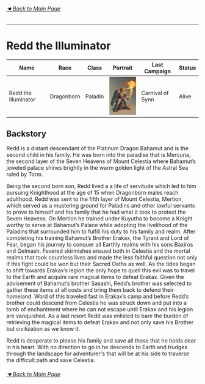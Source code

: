 ###### [&#9754; _Back to Main Page_](https://jackphillipsjmu.github.io/dnd)
---

# Redd the Illuminator

| Name                  | Race       | Class   | Portrait            | Last Campaign | Status |
| --------------------- | ---------- | ------------- | ------------- | --------------| -------|
| Redd the Illuminator         | Dragonborn      | Paladin    | <img src="img/red_portrait.jpeg" width="100" height="100"> | Carnival of Synn | Alive |

## Backstory
Redd is a distant descendant of the Platinum Dragon Bahamut and is the second child in his family. He was born into the paradise that is Mercuria, the second layer of the Seven Heavens of Mount Celestia where Bahamut’s jeweled palace shines brightly in the warm golden light of the Astral Sea ruled by Torm.

Being the second born son, Redd lived a a life of servitude which led to him pursuing Knighthood at the age of 15 when Dragonborn males reach adulthood. Redd was sent to the fifth layer of Mount Celestia, Mertion, which served as a mustering ground for Paladins and other lawful servants to prove to himself and his family that he had what it took to protect the Seven Heavens. On Mertion he trained under Kuyutha to become a Knight worthy to serve at Bahamut’s Palace while adopting the livelihood of the Paladins that surrounded him to fulfill his duty to his family and realm. After completing his training Bahamut’s Brother Erakax, the Tyrant and Lord of Fear, began his journey to conquer all Earthly realms with his sons Baxiros and Qelmash. Fevered skirmishes ensued both in Celestia and the mortal realms that took countless lives and made the less faithful question not only if this fight could be won but their Sacred Oaths as well. As the tides began to shift towards Erakax’s legion the only hope to quell this evil was to travel to the Earth and acquire rare magical items to defeat Erakax. Given the advisement of Bahamut’s brother Sasashi, Redd’s brother was selected to gather these items at all costs and bring them back to defend their homeland. Word of this traveled fast in Erakax’s camp and before Redd’s brother could descend from Celestia he was struck down and put into a tomb of enchantment where he can not escape until Erakax and his legion are vanquished. As a last resort Redd was enlisted to bare the burden of retrieving the magical items to defeat Erakax and not only save his Brother but civilization as we know it.

Redd is desperate to please his family and save all those that he holds dear in his heart. With no direction to go in he descends to Earth and trudges through the landscape for adventurer's that will be at his side to traverse the difficult path and save Celestia.

###### [&#9754; _Back to Main Page_](https://jackphillipsjmu.github.io/dnd)
